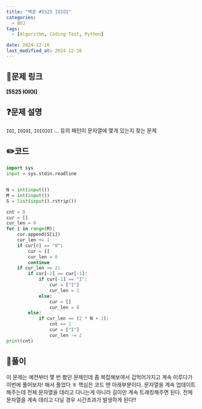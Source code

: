 ```yaml
---
title: "백준 #5525 IOIOI"
categories:
  - BOJ
tags:
  - [Algorithm, Coding Test, Python]

date: 2024-12-16
last_modified_at: 2024-12-16
---
```


## :link:문제 링크

<a href="https://www.acmicpc.net/problem/16198" style="text-decoration:none; color:black; font-weight:bold" target="_blank">[5525 IOIOI]</a>

## :question:문제 설명

`IOI`, `IOIOI`, `IOIOIOI` ... 등의 패턴이 문자열에 몇개 있는지 찾는 문제

## :pencil2:코드

```python
import sys
input = sys.stdin.readline


N = int(input())
M = int(input())
S = list(input().rstrip())

cnt = 0
cur = []
cur_len = 0
for i in range(M):
    cur.append(S[i])
    cur_len += 1
    if cur[0] == "O":
        cur = []
        cur_len = 0
        continue
    if cur_len >= 2:
        if cur[-2] == cur[-1]:
            if cur[-1] == "I":
                cur = ["I"]
                cur_len = 1
            else:
                cur = []
                cur_len = 0
        else:
            if cur_len == (2 * N + 1):
                cnt += 1
                cur = ["I"]
                cur_len -= 2
print(cnt)
```

## :memo:풀이

이 문제는 예전부터 몇 번 봤던 문제인데 좀 복잡해보여서 겁먹어가지고 계속 미루다가 이번에 풀어보자! 해서 풀었다 ㅎ
핵심은 코드 맨 아래부분이다. 문자열을 계속 업데이트 해주는데 전체 문자열을 데리고 다니는게 아니라 길이만 계속 트래킹해주면 된다. 전체 문자열을 계속 데리고 다닐 경우 시간초과가 발생하게 된다!!
